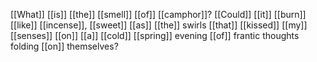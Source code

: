 [[What]] [[is]] [[the]] [[smell]] [[of]] [[camphor]]? [[Could]] [[it]] [[burn]] [[like]] [[incense]], [[sweet]] [[as]] [[the]] swirls [[that]] [[kissed]] [[my]] [[senses]] [[on]] [[a]] [[cold]] [[spring]] evening [[of]] frantic thoughts folding [[on]] themselves?